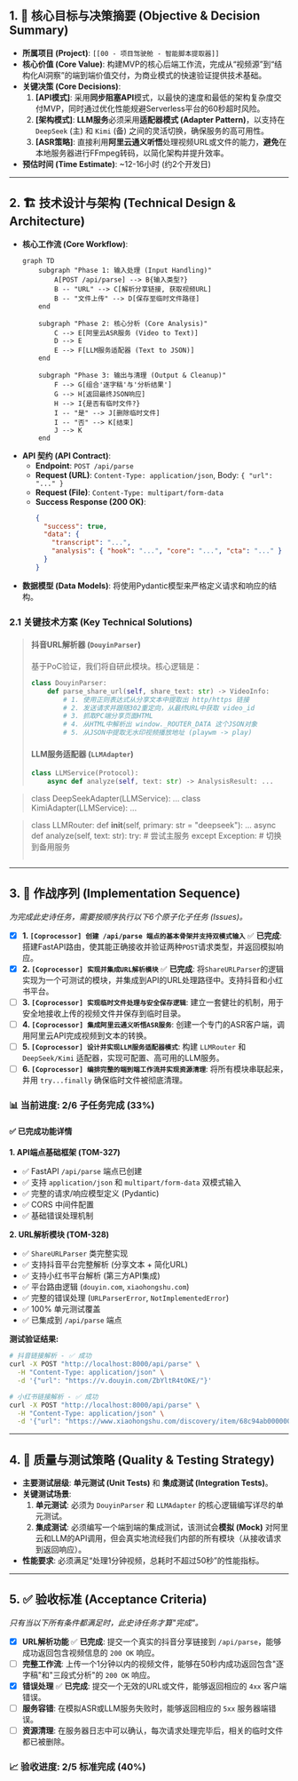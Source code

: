 
## 1\. 🎯 核心目标与决策摘要 (Objective & Decision Summary)

  - **所属项目 (Project)**: `[[00 - 项目驾驶舱 - 智能脚本提取器]]`
  - **核心价值 (Core Value)**: 构建MVP的核心后端工作流，完成从“视频源”到“结构化AI洞察”的端到端价值交付，为商业模式的快速验证提供技术基础。
  - **关键决策 (Core Decisions)**:
    1.  **[API模式]**: 采用**同步阻塞API**模式，以最快的速度和最低的架构复杂度交付MVP，同时通过优化性能规避Serverless平台的60秒超时风险。
    2.  **[架构模式]**: **LLM服务**必须采用**适配器模式 (Adapter Pattern)**，以支持在 `DeepSeek` (主) 和 `Kimi` (备) 之间的灵活切换，确保服务的高可用性。
    3.  **[ASR策略]**: 直接利用**阿里云通义听悟**处理视频URL或文件的能力，**避免**在本地服务器进行FFmpeg转码，以简化架构并提升效率。
  - **预估时间 (Time Estimate)**: \~12-16小时 (约2个开发日)

-----

## 2\. 🏗️ 技术设计与架构 (Technical Design & Architecture)

  - **核心工作流 (Core Workflow)**:
    ```mermaid
    graph TD
        subgraph "Phase 1: 输入处理 (Input Handling)"
            A[POST /api/parse] --> B{输入类型?}
            B -- "URL" --> C[解析分享链接, 获取视频URL]
            B -- "文件上传" --> D[保存至临时文件路径]
        end

        subgraph "Phase 2: 核心分析 (Core Analysis)"
            C --> E[阿里云ASR服务 (Video to Text)]
            D --> E
            E --> F[LLM服务适配器 (Text to JSON)]
        end

        subgraph "Phase 3: 输出与清理 (Output & Cleanup)"
            F --> G[组合'逐字稿'与'分析结果']
            G --> H[返回最终JSON响应]
            H --> I{是否有临时文件?}
            I -- "是" --> J[删除临时文件]
            I -- "否" --> K[结束]
            J --> K
        end
    ```
  - **API 契约 (API Contract)**:
      - **Endpoint**: `POST /api/parse`
      - **Request (URL)**: `Content-Type: application/json`, Body: `{ "url": "..." }`
      - **Request (File)**: `Content-Type: multipart/form-data`
      - **Success Response (200 OK)**:
        ```json
        {
          "success": true,
          "data": {
            "transcript": "...",
            "analysis": { "hook": "...", "core": "...", "cta": "..." }
          }
        }
        ```
  - **数据模型 (Data Models)**: 将使用Pydantic模型来严格定义请求和响应的结构。

### 2.1 关键技术方案 (Key Technical Solutions)

> #### **抖音URL解析器 (`DouyinParser`)**
>
> 基于PoC验证，我们将自研此模块。核心逻辑是：
>
> ```python
> class DouyinParser:
>     def parse_share_url(self, share_text: str) -> VideoInfo:
>         # 1. 使用正则表达式从分享文本中提取出 http/https 链接
>         # 2. 发送请求并跟随302重定向，从最终URL中获取 video_id
>         # 3. 抓取PC端分享页面HTML
>         # 4. 从HTML中解析出 window._ROUTER_DATA 这个JSON对象
>         # 5. 从JSON中提取无水印视频播放地址 (playwm -> play)
> ```
>
> #### **LLM服务适配器 (`LLMAdapter`)**
>
> ```python
> class LLMService(Protocol):
>     async def analyze(self, text: str) -> AnalysisResult: ...
> ```

> class DeepSeekAdapter(LLMService): ...
> class KimiAdapter(LLMService): ...

> class LLMRouter:
> def **init**(self, primary: str = "deepseek"): ...
> async def analyze(self, text: str):
> try:
> \# 尝试主服务
> except Exception:
> \# 切换到备用服务
>
> ```
> ```

-----

## 3\. 🚀 作战序列 (Implementation Sequence)

*为完成此史诗任务，需要按顺序执行以下6个原子化子任务 (Issues)。*

  - [x] **1. `[Coprocessor] 创建 /api/parse 端点的基本骨架并支持双模式输入`** ✅ **已完成**: 搭建FastAPI路由，使其能正确接收并验证两种`POST`请求类型，并返回模拟响应。
  - [x] **2. `[Coprocessor] 实现并集成URL解析模块`** ✅ **已完成**: 将`ShareURLParser`的逻辑实现为一个可测试的模块，并集成到API的URL处理路径中。支持抖音和小红书平台。
  - [ ] **3. `[Coprocessor] 实现临时文件处理与安全保存逻辑`**: 建立一套健壮的机制，用于安全地接收上传的视频文件并保存到临时目录。
  - [ ] **4. `[Coprocessor] 集成阿里云通义听悟ASR服务`**: 创建一个专门的ASR客户端，调用阿里云API完成视频到文本的转换。
  - [ ] **5. `[Coprocessor] 设计并实现LLM服务适配器模式`**: 构建 `LLMRouter` 和 `DeepSeek/Kimi` 适配器，实现可配置、高可用的LLM服务。
  - [ ] **6. `[Coprocessor] 编排完整的端到端工作流并实现资源清理`**: 将所有模块串联起来，并用 `try...finally` 确保临时文件被彻底清理。

### 📊 当前进度: 2/6 子任务完成 (33%)

#### ✅ 已完成功能详情

**1. API端点基础框架 (TOM-327)**
- ✅ FastAPI `/api/parse` 端点已创建
- ✅ 支持 `application/json` 和 `multipart/form-data` 双模式输入
- ✅ 完整的请求/响应模型定义 (Pydantic)
- ✅ CORS 中间件配置
- ✅ 基础错误处理机制

**2. URL解析模块 (TOM-328)**
- ✅ `ShareURLParser` 类完整实现
- ✅ 支持抖音平台完整解析 (分享文本 + 简化URL)
- ✅ 支持小红书平台解析 (第三方API集成)
- ✅ 平台路由逻辑 (`douyin.com`, `xiaohongshu.com`)
- ✅ 完整的错误处理 (`URLParserError`, `NotImplementedError`)
- ✅ 100% 单元测试覆盖
- ✅ 已集成到 `/api/parse` 端点

**测试验证结果:**
```bash
# 抖音链接解析 - ✅ 成功
curl -X POST "http://localhost:8000/api/parse" \
  -H "Content-Type: application/json" \
  -d '{"url": "https://v.douyin.com/ZbYltR4tOKE/"}'

# 小红书链接解析 - ✅ 成功  
curl -X POST "http://localhost:8000/api/parse" \
  -H "Content-Type: application/json" \
  -d '{"url": "https://www.xiaohongshu.com/discovery/item/68c94ab0000000001202ca84"}'
```

-----

## 4\. 🧪 质量与测试策略 (Quality & Testing Strategy)

  - **主要测试层级**: **单元测试 (Unit Tests)** 和 **集成测试 (Integration Tests)**。
  - **关键测试场景**:
    1.  **单元测试**: 必须为 `DouyinParser` 和 `LLMAdapter` 的核心逻辑编写详尽的单元测试。
    2.  **集成测试**: 必须编写一个端到端的集成测试，该测试会**模拟 (Mock)** 对阿里云和LLM的API调用，但会真实地流经我们内部的所有模块（从接收请求到返回响应）。
  - **性能要求**: 必须满足“处理1分钟视频，总耗时不超过50秒”的性能指标。

-----

## 5\. ✅ 验收标准 (Acceptance Criteria)

*只有当以下所有条件都满足时，此史诗任务才算"完成"。*

  - [x] **URL解析功能** ✅ **已完成**: 提交一个真实的抖音分享链接到 `/api/parse`，能够成功返回包含视频信息的 `200 OK` 响应。
  - [ ] **完整工作流**: 上传一个1分钟以内的视频文件，能够在50秒内成功返回包含"逐字稿"和"三段式分析"的 `200 OK` 响应。
  - [x] **错误处理** ✅ **已完成**: 提交一个无效的URL或文件，能够返回相应的 `4xx` 客户端错误。
  - [ ] **服务容错**: 在模拟ASR或LLM服务失败时，能够返回相应的 `5xx` 服务器端错误。
  - [ ] **资源清理**: 在服务器日志中可以确认，每次请求处理完毕后，相关的临时文件都已被删除。

### 📈 验收进度: 2/5 标准完成 (40%)